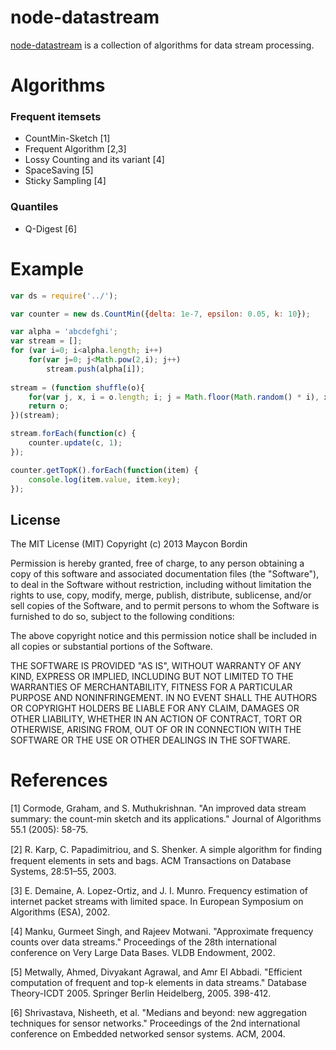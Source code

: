 # node-datastream

[node-datastream](http://github.com/mayconbordin/node-datastream) is a collection
of algorithms for data stream processing.

# Algorithms

### Frequent itemsets

* CountMin-Sketch [1]
* Frequent Algorithm [2,3]
* Lossy Counting and its variant [4]
* SpaceSaving [5]
* Sticky Sampling [4]

### Quantiles

* Q-Digest [6]

# Example

```javascript
var ds = require('../');

var counter = new ds.CountMin({delta: 1e-7, epsilon: 0.05, k: 10});

var alpha = 'abcdefghi';
var stream = [];
for (var i=0; i<alpha.length; i++)
    for(var j=0; j<Math.pow(2,i); j++)
        stream.push(alpha[i]);
        
stream = (function shuffle(o){
    for(var j, x, i = o.length; i; j = Math.floor(Math.random() * i), x = o[--i], o[i] = o[j], o[j] = x);
    return o;
})(stream);

stream.forEach(function(c) {
    counter.update(c, 1);
});

counter.getTopK().forEach(function(item) {
    console.log(item.value, item.key);
});
```

## License

The MIT License (MIT)
Copyright (c) 2013 Maycon Bordin

Permission is hereby granted, free of charge, to any person obtaining a copy of
this software and associated documentation files (the "Software"), to deal in
the Software without restriction, including without limitation the rights to
use, copy, modify, merge, publish, distribute, sublicense, and/or sell copies of
the Software, and to permit persons to whom the Software is furnished to do so,
subject to the following conditions:

The above copyright notice and this permission notice shall be included in all
copies or substantial portions of the Software.

THE SOFTWARE IS PROVIDED "AS IS", WITHOUT WARRANTY OF ANY KIND, EXPRESS OR
IMPLIED, INCLUDING BUT NOT LIMITED TO THE WARRANTIES OF MERCHANTABILITY,
FITNESS FOR A PARTICULAR PURPOSE AND NONINFRINGEMENT. IN NO EVENT SHALL THE
AUTHORS OR COPYRIGHT HOLDERS BE LIABLE FOR ANY CLAIM, DAMAGES OR OTHER
LIABILITY, WHETHER IN AN ACTION OF CONTRACT, TORT OR OTHERWISE, ARISING FROM,
OUT OF OR IN CONNECTION WITH THE SOFTWARE OR THE USE OR OTHER DEALINGS IN THE
SOFTWARE.

# References

[1] Cormode, Graham, and S. Muthukrishnan. "An improved data stream summary: the 
    count-min sketch and its applications." Journal of Algorithms 55.1 (2005):
    58-75.

[2] R. Karp, C. Papadimitriou, and S. Shenker. A simple algorithm for ﬁnding 
    frequent elements in sets and bags. ACM Transactions on Database Systems,
    28:51–55, 2003.

[3] E. Demaine, A. Lopez-Ortiz, and J. I. Munro. Frequency estimation of internet
    packet streams with limited space. In European Symposium on Algorithms
    (ESA), 2002.

[4] Manku, Gurmeet Singh, and Rajeev Motwani. "Approximate frequency counts over
    data streams." Proceedings of the 28th international conference on Very
    Large Data Bases. VLDB Endowment, 2002.

[5] Metwally, Ahmed, Divyakant Agrawal, and Amr El Abbadi. "Efficient computation
    of frequent and top-k elements in data streams." Database Theory-ICDT 2005.
    Springer Berlin Heidelberg, 2005. 398-412.
    
[6] Shrivastava, Nisheeth, et al. "Medians and beyond: new aggregation techniques
    for sensor networks." Proceedings of the 2nd international conference on
    Embedded networked sensor systems. ACM, 2004.
